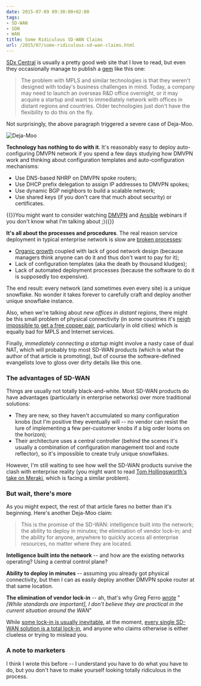 ```yaml
---
date: 2015-07-09 09:30:00+02:00
tags:
- SD-WAN
- SDN
- WAN
title: Some Ridiculous SD-WAN Claims
url: /2015/07/some-ridiculous-sd-wan-claims.html
---
```

[SDx Central](https://www.sdxcentral.com/) is usually a pretty good web site that I love to read, but even they occasionally manage to publish a [gem](https://www.sdxcentral.com/articles/contributed/sd-wan-disrupt-enterprise-networking-jeff-vance/2015/07/) like this one:

> The problem with MPLS and similar technologies is that they weren't designed with today's business challenges in mind. Today, a company may need to launch an overseas R&D office overnight, or it may acquire a startup and want to immediately network with offices in distant regions and countries. Older technologies just don't have the flexibility to do this on the fly.

Not surprisingly, the above paragraph triggered a severe case of Deja-Moo.
<!--more-->
![Deja-Moo](../../2021/01/deja-moo.jpg)

**Technology has nothing to do with it**. It's reasonably easy to deploy auto-configuring DMVPN network if you spend a few days studying how DMVPN work and thinking about configuration templates and auto-configuration mechanisms:

-   Use DNS-based NHRP on DMVPN spoke routers;
-   Use DHCP prefix delegation to assign IP addresses to DMVPN spokes;
-   Use dynamic BGP neighbors to build a scalable network;
-   Use shared keys (if you don't care that much about security) or certificates.

{{<note info>}}You might want to consider watching [DMVPN](http://www.ipspace.net/DMVPN_trilogy) and [Ansible](http://www.ipspace.net/Using_Ansible,_YAML_and_Jinja2) webinars if you don't know what I'm talking about ;){{</note>}}

**It's all about the processes and procedures**. The real reason service deployment in typical enterprise network is slow are [broken processes](http://blog.ipspace.net/2014/09/youve-been-doing-same-thing-for-last-20.html):

-   [Organic growth](#/media/File:Chabolas_a_plomo.jpg) coupled with lack of good network design (because managers think anyone can do it and thus don't want to pay for it);
-   Lack of configuration templates (aka the death by thousand kludges);
-   Lack of automated deployment processes (because the software to do it is supposedly too expensive).

The end result: every network (and sometimes even every site) is a unique snowflake. No wonder it takes forever to carefully craft and deploy another unique snowflake instance.

Also, when we're talking about *new offices in distant regions*, there might be this small problem of physical connectivity (in some countries it's [neigh impossible to get a free copper pair](http://farm4.static.flickr.com/3549/3409369082_4fcfbbbe8b_o.jpg), particularly in old cities) which is equally bad for MPLS and Internet services.

Finally, *immediately connecting a startup* might involve a nasty case of dual NAT, which will probably trip most SD-WAN products (which is what the author of that article is promoting), but of course the software-defined evangelists love to gloss over dirty details like this one.

### The advantages of SD-WAN

Things are usually not totally black-and-white. Most SD-WAN products do have advantages (particularly in enterprise networks) over more traditional solutions:

-   They are new, so they haven't accumulated so many configuration knobs (but I'm positive they eventually will -- no vendor can resist the lure of implementing a few per-customer knobs if a big order looms on the horizon);
-   Their architecture uses a central controller (behind the scenes it's usually a combination of configuration management tool and route reflector), so it's impossible to create truly unique snowflakes.

However, I'm still waiting to see how well the SD-WAN products survive the clash with enterprise reality (you might want to read [Tom Hollingsworth's take on Meraki](http://networkingnerd.net/2015/07/07/meraki-will-never-be-a-large-enterprise-solution/), which is facing a similar problem).

### But wait, there's more

As you might expect, the rest of that article fares no better than it's beginning. Here's another Deja-Moo claim:

> This is the promise of the SD-WAN: intelligence built into the network; the ability to deploy in minutes; the elimination of vendor lock-in; and the ability for anyone, anywhere to quickly access all enterprise resources, no matter where they are located.

**Intelligence built into the network** -- and how are the existing networks operating? Using a central control plane?

**Ability to deploy in minutes** -- assuming you already got physical connectivity, but then I can as easily deploy another DMVPN spoke router at that same location.

**The elimination of vendor lock-in** -- ah, that's why Greg Ferro [wrote](http://etherealmind.com/concerns-about-sd-wan-standards-and-interoperability/) "*\[While standards are important\], I don't believe they are practical in the current situation around the WAN*"

While [some lock-in is usually inevitable](http://blog.ipspace.net/2015/01/lock-in-is-inevitable-get-used-to-it.html), at the moment, [every single SD-WAN solution is a total lock-in](http://blog.ipspace.net/2015/06/software-defined-wanwell-orchestrated.html), and anyone who claims otherwise is either clueless or trying to mislead you.

### A note to marketers

I think I wrote this before -- I understand you have to do what you have to do, but you don't have to make yourself looking totally ridiculous in the process.
